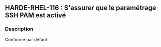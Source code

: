 ## HARDE-RHEL-116 : S'assurer que le paramétrage SSH PAM est activé

### Description

Conforme par défaut

